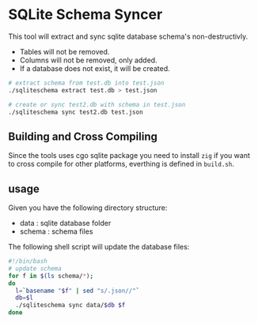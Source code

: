 # SQLite Schema Syncer

This tool will extract and sync sqlite database schema's non-destructivly.
- Tables will not be removed.
- Columns will not be removed, only added.
- If a database does not exist, it will be created.

```sh
# extract schema from test.db into test.json
./sqliteschema extract test.db > test.json

# create or sync test2.db with schema in test.json
./sqliteschema sync test2.db test.json

```

## Building and Cross Compiling
Since the tools uses cgo sqlite package you need to install `zig` if you want to cross compile for other platforms, everthing is defined in `build.sh`.

## usage
Given you have the following directory structure:
- data : sqlite database folder
- schema : schema files

The following shell script will update the database files:
```sh
#!/bin/bash
# update schema
for f in $(ls schema/*);
do
  l=`basename "$f" | sed "s/.json//"`
  db=$l
  ./sqliteschema sync data/$db $f
done

```